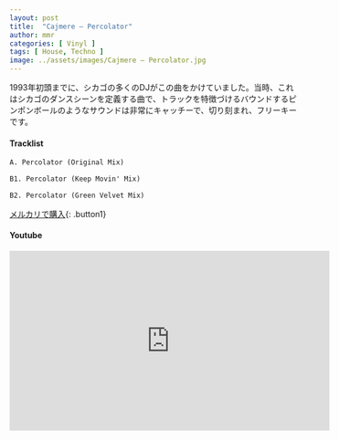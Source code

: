 ```yaml
---
layout: post
title:  "Cajmere – Percolator"
author: mmr
categories: [ Vinyl ]
tags: [ House, Techno ]
image: ../assets/images/Cajmere – Percolator.jpg
---
```


1993年初頭までに、シカゴの多くのDJがこの曲をかけていました。当時、これはシカゴのダンスシーンを定義する曲で、トラックを特徴づけるバウンドするピンポンボールのようなサウンドは非常にキャッチーで、切り刻まれ、フリーキーです。

#### Tracklist
```md
A. Percolator (Original Mix)

B1. Percolator (Keep Movin' Mix)

B2. Percolator (Green Velvet Mix)
```

[メルカリで購入](https://jp.mercari.com/item/m54897839706?afid=6142608987){: .button1}

#### Youtube
<iframe width="560" height="315" src="https://www.youtube.com/embed/b-R0TC0DLVE?si=InPGlFDKetnKZJxf" title="YouTube video player" frameborder="0" allow="accelerometer; autoplay; clipboard-write; encrypted-media; gyroscope; picture-in-picture; web-share" referrerpolicy="strict-origin-when-cross-origin" allowfullscreen></iframe>
